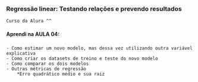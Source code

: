 ### Regressão linear: Testando relações e prevendo resultados
    Curso da Alura ^^

#### Aprendi na AULA 04:

###
    - Como estimar um novo modelo, mas dessa vez utilizando outra variável explicativa
    - Como criar os datasets de treino e teste do novo modelo
    - Como comparar os dois modelos
    - Outras métricas de regressão
        *Erro quadrático médio e sua raiz